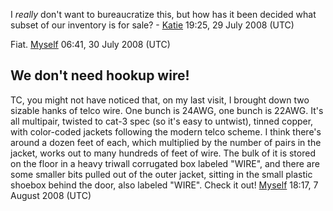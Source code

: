 I *really* don't want to bureaucratize this, but how has it been decided
what subset of our inventory is for sale? -
[Katie](User:Katie) 19:25, 29 July 2008 (UTC)

Fiat. [Myself](User:Myself) 06:41, 30 July 2008 (UTC)

## We don't need hookup wire!

TC, you might not have noticed that, on my last visit, I brought down
two sizable hanks of telco wire. One bunch is 24AWG, one bunch is 22AWG.
It's all multipair, twisted to cat-3 spec (so it's easy to untwist),
tinned copper, with color-coded jackets following the modern telco
scheme. I think there's around a dozen feet of each, which multiplied by
the number of pairs in the jacket, works out to many hundreds of feet of
wire. The bulk of it is stored on the floor in a heavy triwall
corrugated box labeled "WIRE", and there are some smaller bits pulled
out of the outer jacket, sitting in the small plastic shoebox behind the
door, also labeled "WIRE". Check it out!
[Myself](User:Myself) 18:17, 7 August 2008 (UTC)
